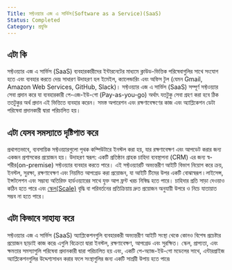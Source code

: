 ```yaml
---
Title: সফ্টওয়্যার এজ এ সার্ভিস(Software as a Service)(SaaS)
Status: Completed
Category: প্রযুক্তি
---
```


## এটা কি

সফ্টওয়্যার এজ এ সার্ভিস (SaaS) ব্যবহারকারীদের ইন্টারনেটের মাধ্যমে ক্লাউড-ভিত্তিক পরিষেবাগুলির সাথে সংযোগ হতে এবং ব্যবহার করতে দেয়৷ সাধারণ উদাহরণ হল ইমেইল, ক্যালেন্ডারিং এবং অফিস টুল (যেমন Gmail, Amazon Web Services, GitHub, Slack)। সফ্টওয়্যার এজ এ সার্ভিস (SaaS) সম্পূর্ণ সফ্টওয়্যার সেবা প্রদান করে যা ব্যবহারকারী পে-এজ-ইউ-গো (Pay-as-you-go) অর্থাৎ যতটুকু সেবা গ্রহণ করা হবে ঠিক ততটুকুর অর্থ প্রদান এই ভিত্তিতে ব্যবহার করেন। সমস্ত অপারেশন এবং রক্ষণাবেক্ষণের কাজ এবং অ্যাপ্লিকেশন ডেটা পরিষেবা প্রদানকারী দ্বারা পরিচালিত হয়।

## এটা যেসব সমস্যাতে দৃষ্টিপাত করে

প্রথাগতভাবে, ব্যবসায়িক সফ্টওয়্যারগুলো পৃথক কম্পিউটারে ইনস্টল করা হয়, যার রক্ষণাবেক্ষণ এবং আপডেট করার জন্য একজন প্রশাসকের প্রয়োজন হয়। উদাহরণ স্বরূপ: একটি প্রতিষ্ঠান গ্রাহক চাহিদা ব্যবস্থাপনা (CRM) এর জন্য স্ব-শরীর(on-premise) সফ্টওয়্যার ব্যবহার করতে পারে। এই সফ্টওয়্যারটি অভ্যন্তরীণ আইটি বিভাগ নিয়োগ করে ক্রয়, ইনস্টল, সুরক্ষা, রক্ষণাবেক্ষণ এবং নিয়মিত আপগ্রেড করা প্রয়োজন, যা আইটি টিমের উপর একটি বোঝাস্বরূপ ৷ লাইসেন্স, ইন্সটলেশন এবং সম্ভাব্য অতিরিক্ত হার্ডওয়্যারের সাথে যুক্ত আপ ফ্রন্ট খরচ নিষিদ্ধ হতে পারে। চাহিদার প্রতি সাড়া দেওয়াও কঠিন হতে পারে এবং [স্কেল(Scale)](/bn/scalability/) বৃদ্ধি বা পরিবর্তনের প্রতিক্রিয়ায় দ্রুত প্রয়োজন অনুযায়ী উপরে ও নিচে যাতায়াত সম্ভব না হতে পারে।

## এটা কিভাবে সাহায্য করে

সফ্টওয়্যার এজ এ সার্ভিস (SaaS) অ্যাপ্লিকেশনগুলি ব্যবহারকরী অভ্যন্তরীণ আইটি সংস্থা থেকে কোনও বিশেষ প্রচেষ্টার প্রয়োজন ছাড়াই কাজ করে৷ এগুলি বিক্রেতা দ্বারা ইনস্টল, রক্ষণাবেক্ষণ, আপগ্রেড এবং সুরক্ষিত। স্কেল, প্রাপ্যতা, এবং ক্ষমতার সমস্যাগুলি পরিষেবা প্রদানকারী দ্বারা পরিচালিত হয় এবং, একটি পে-অ্যাজ-ইউ-গো মডেলের সাথে, এন্টারপ্রাইজ অ্যাপ্লিকেশনগুলির উদ্দেশ্যসাধন করার ফলে সংস্থাগুলির জন্য একটি সাশ্রয়ী উপায় হতে পারে৷
